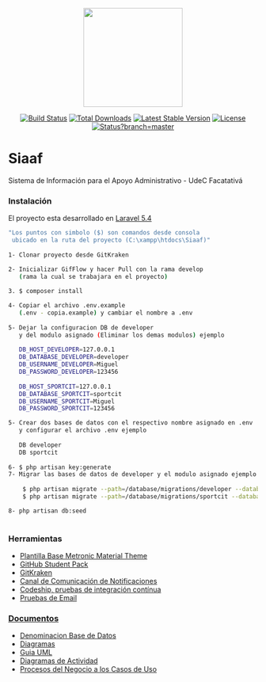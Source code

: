 <p align="center"><img src="https://avatars2.githubusercontent.com/u/28413102?v=3&u=ac797da816f89f0bcdbbac1347603b2fbf2fe21f&s=400" width="200px"></p>

<p align="center">
<a href="https://travis-ci.org/laravel/framework"><img src="https://travis-ci.org/laravel/framework.svg" alt="Build Status"></a>
<a href="https://packagist.org/packages/laravel/framework"><img src="https://poser.pugx.org/laravel/framework/d/total.svg" alt="Total Downloads"></a>
<a href="https://packagist.org/packages/laravel/framework"><img src="https://poser.pugx.org/laravel/framework/v/stable.svg" alt="Latest Stable Version"></a>
<a href="https://packagist.org/packages/laravel/framework"><img src="https://poser.pugx.org/laravel/framework/license.svg" alt="License"></a>
<a href="https://app.codeship.com/projects/219407"><img src="https://app.codeship.com/projects/de1c2f80-1a2d-0135-2583-4eee406cd8c3/status?branch=master" alt="Status?branch=master"></a>
</p>

# Siaaf

Sistema de Información para el Apoyo Administrativo - UdeC Facatativá

### Instalación

El proyecto esta desarrollado en [Laravel 5.4](https://laravel.com/docs/5.4/)

```sh
"Los puntos con simbolo ($) son comandos desde consola
 ubicado en la ruta del proyecto (C:\xampp\htdocs\Siaaf)"
 
1- Clonar proyecto desde GitKraken

2- Inicializar GifFlow y hacer Pull con la rama develop
   (rama la cual se trabajara en el proyecto)
   
3. $ composer install  

4- Copiar el archivo .env.example 
   (.env - copia.example) y cambiar el nombre a .env 
   
5- Dejar la configuracion DB de developer
   y del modulo asignado (Eliminar los demas modulos) ejemplo
   
   DB_HOST_DEVELOPER=127.0.0.1
   DB_DATABASE_DEVELOPER=developer
   DB_USERNAME_DEVELOPER=Miguel
   DB_PASSWORD_DEVELOPER=123456
   
   DB_HOST_SPORTCIT=127.0.0.1
   DB_DATABASE_SPORTCIT=sportcit
   DB_USERNAME_SPORTCIT=Miguel
   DB_PASSWORD_SPORTCIT=123456

5- Crear dos bases de datos con el respectivo nombre asignado en .env	
   y configurar el archivo .env ejemplo
   
   DB developer
   DB sportcit
   
6- $ php artisan key:generate
7- Migrar las bases de datos de developer y el modulo asignado ejemplo
   
    $ php artisan migrate --path=/database/migrations/developer --database=developer
    $ php artisan migrate --path=/database/migrations/sportcit --database=sportcit

8- php artisan db:seed
 
```

### Herramientas

* <a href="http://keenthemes.com/preview/metronic/theme/admin_2_material_design/index.html">Plantilla Base Metronic Material Theme</a>
* <a href="https://education.github.com/pack">GitHub Student Pack</a>
* <a href="https://www.gitkraken.com/">GitKraken</a>
* <a href="https://siaaf-cit.slack.com/">Canal de Comunicación de Notificaciones</a>
* <a href="http://codeship.com/">Codeship, pruebas de integración contínua</a>
* <a href="https://mailtrap.io/">Pruebas de Email

### Documentos
* <a href="http://es.presidencia.gov.co/dapre/DocumentosSIGEPRE/L-TI-12-denominacion-bases_de_datos.pdf">Denominacion Base de Datos</a>
* <a href="https://prezi.com/e9map5v-izuu/diagrama-de-caso-de-uso-y-diagrama-de-actividades/">Diagramas</a>
* <a href="https://msdn.microsoft.com/es-es/library/bb972214.aspx">Guia UML</a>
* <a href="http://www-2.dc.uba.ar/materias/isoft1/Apuntes/DiagramasDeActividad.pdf">Diagramas de Actividad</a>
* <a href="http://www.cyta.com.ar/ta0604/v6n4a1.htm">Procesos del Negocio a los Casos de Uso</a>